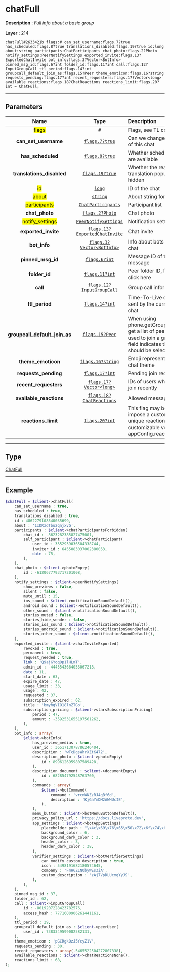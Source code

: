 # chatFull

**Description** : *Full info about a basic group*

**Layer** : 214

```tl
chatFull#2633421b flags:# can_set_username:flags.7?true has_scheduled:flags.8?true translations_disabled:flags.19?true id:long about:string participants:ChatParticipants chat_photo:flags.2?Photo notify_settings:PeerNotifySettings exported_invite:flags.13?ExportedChatInvite bot_info:flags.3?Vector<BotInfo> pinned_msg_id:flags.6?int folder_id:flags.11?int call:flags.12?InputGroupCall ttl_period:flags.14?int groupcall_default_join_as:flags.15?Peer theme_emoticon:flags.16?string requests_pending:flags.17?int recent_requesters:flags.17?Vector<long> available_reactions:flags.18?ChatReactions reactions_limit:flags.20?int = ChatFull;
```

---

## Parameters

| Name | Type | Description |
| :---: | :---: | :--- |
| <mark>flags</mark> | [`#`](type/#) | Flags, see TL conditional fields |
| **can_set_username** | [`flags.7?true`](type/true) | Can we change the username of this chat |
| **has_scheduled** | [`flags.8?true`](type/true) | Whether scheduled messages are available |
| **translations_disabled** | [`flags.19?true`](type/true) | Whether the real-time chat translation popup should be hidden |
| <mark>id</mark> | [`long`](type/long) | ID of the chat |
| <mark>about</mark> | [`string`](type/string) | About string for this chat |
| <mark>participants</mark> | [`ChatParticipants`](type/ChatParticipants) | Participant list |
| **chat_photo** | [`flags.2?Photo`](type/Photo) | Chat photo |
| <mark>notify_settings</mark> | [`PeerNotifySettings`](type/PeerNotifySettings) | Notification settings |
| **exported_invite** | [`flags.13?ExportedChatInvite`](type/ExportedChatInvite) | Chat invite |
| **bot_info** | [`flags.3?Vector<BotInfo>`](type/BotInfo) | Info about bots that are in this chat |
| **pinned_msg_id** | [`flags.6?int`](type/int) | Message ID of the last pinned message |
| **folder_id** | [`flags.11?int`](type/int) | Peer folder ID, for more info click here |
| **call** | [`flags.12?InputGroupCall`](type/InputGroupCall) | Group call information |
| **ttl_period** | [`flags.14?int`](type/int) | Time-To-Live of messages sent by the current user to this chat |
| **groupcall_default_join_as** | [`flags.15?Peer`](type/Peer) | When using phone.getGroupCallJoinAs to get a list of peers that can be used to join a group call, this field indicates the peer that should be selected by default |
| **theme_emoticon** | [`flags.16?string`](type/string) | Emoji representing a specific chat theme |
| **requests_pending** | [`flags.17?int`](type/int) | Pending join requests » |
| **recent_requesters** | [`flags.17?Vector<long>`](type/long) | IDs of users who requested to join recently |
| **available_reactions** | [`flags.18?ChatReactions`](type/ChatReactions) | Allowed message reactions » |
| **reactions_limit** | [`flags.20?int`](type/int) | This flag may be used to impose a custom limit of unique reactions (i.e. a customizable version of appConfig.reactions_uniq_max) |

---

## Type

[ChatFull](type/ChatFull)

---

## Example

```php
$chatFull = $client->chatFull(
	can_set_username : true,
	has_scheduled : true,
	translations_disabled : true,
	id : 4862279108540035699,
	about : '1IDKzdTbu2qnjxvG',
	participants : $client->chatParticipantsForbidden(
		chat_id : -8623282385827475001,
		self_participant : $client->chatParticipant(
			user_id : 3352939036504338744,
			inviter_id : 6455083037002380053,
			date : 75,
		),
	),
	chat_photo : $client->photoEmpty(
		id : -6120677793717201008,
	),
	notify_settings : $client->peerNotifySettings(
		show_previews : false,
		silent : false,
		mute_until : 15,
		ios_sound : $client->notificationSoundDefault(),
		android_sound : $client->notificationSoundDefault(),
		other_sound : $client->notificationSoundDefault(),
		stories_muted : false,
		stories_hide_sender : false,
		stories_ios_sound : $client->notificationSoundDefault(),
		stories_android_sound : $client->notificationSoundDefault(),
		stories_other_sound : $client->notificationSoundDefault(),
	),
	exported_invite : $client->chatInviteExported(
		revoked : true,
		permanent : true,
		request_needed : true,
		link : 'Q9ajGYoqOp1lHLmT',
		admin_id : -4445543664053067218,
		date : 11,
		start_date : 63,
		expire_date : 47,
		usage_limit : 33,
		usage : 42,
		requested : 37,
		subscription_expired : 62,
		title : 'bmyhgVIO18lnZTGo',
		subscription_pricing : $client->starsSubscriptionPricing(
			period : 47,
			amount : -3592531655197561262,
		),
	),
	bot_info : array(
		$client->botInfo(
			has_preview_medias : true,
			user_id : 3651713078786246404,
			description : 'wTcDgsWhrXZtK472',
			description_photo : $client->photoEmpty(
				id : 8996126959807589428,
			),
			description_document : $client->documentEmpty(
				id : 682854792548763760,
			),
			commands : array(
				$client->botCommand(
					command : 'vrcnWNZzRJ4gBf6d',
					description : 'KjGaYmDM2AWHUcIE',
				),
			),
			menu_button : $client->botMenuButtonDefault(),
			privacy_policy_url : 'https://docs.liveproto.dev',
			app_settings : $client->botAppSettings(
				placeholder_path : "\x4c\x69\x76\x65\x50\x72\x6f\x74\x6f",
				background_color : 6,
				background_dark_color : 3,
				header_color : 3,
				header_dark_color : 38,
			),
			verifier_settings : $client->botVerifierSettings(
				can_modify_custom_description : true,
				icon : 5498191682180574645,
				company : 'FmH6ZLNObyWEs3iA',
				custom_description : 'zAj7VpDLUcmgYyJS',
			),
		),
	),
	pinned_msg_id : 37,
	folder_id : 62,
	call : $client->inputGroupCall(
		id : -8019207228423782576,
		access_hash : 7771600906261441161,
	),
	ttl_period : 29,
	groupcall_default_join_as : $client->peerUser(
		user_id : 7383349599082582131,
	),
	theme_emoticon : 'pGCRgkQzJ5YcyZ1V',
	requests_pending : 30,
	recent_requesters : array(-5465522504272807338),
	available_reactions : $client->chatReactionsNone(),
	reactions_limit : 68,
);
```